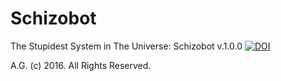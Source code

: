 # Schizobot

The Stupidest System in The Universe: Schizobot v.1.0.0
[![DOI](https://zenodo.org/badge/68600054.svg)](https://zenodo.org/badge/latestdoi/68600054)

A.G. (c) 2016. All Rights Reserved.
